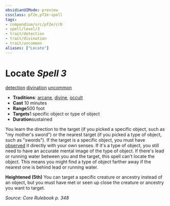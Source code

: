 ```yaml
---
obsidianUIMode: preview
cssclass: pf2e,pf2e-spell
tags:
- compendium/src/pf2e/crb
- spell/level/3
- trait/detection
- trait/divination
- trait/uncommon
aliases: ["Locate"]
---
```

# Locate *Spell 3*   
[detection](../../Rules/traits/detection.md)  [divination](../../Rules/traits/divination.md)  [uncommon](../../Rules/traits/uncommon.md)  

- **Traditions**: [arcane](../../Rules/traits/arcane.md), [divine](../../Rules/traits/divine.md), [occult](../../Rules/traits/occult.md)
- **Cast** 10 minutes 
- **Range**500 foot
- **Targets**1 specific object or type of object
- **Duration**sustained

You learn the direction to the target (if you picked a specific object, such as "my mother's sword") or the nearest target (if you picked a type of object, such as "swords"). If the target is a specific object, you must have [observed](../../Rules/conditions.md#Observed) it directly with your own senses. If it's a type of object, you still need to have an accurate mental image of the type of object. If there's lead or running water between you and the target, this spell can't locate the object. This means you might find a type of object farther away if the nearest one is behind lead or running water.

**Heightened (5th)** You can target a specific creature or ancestry instead of an object, but you must have met or seen up close the creature or ancestry you want to target.

*Source: Core Rulebook p. 348*